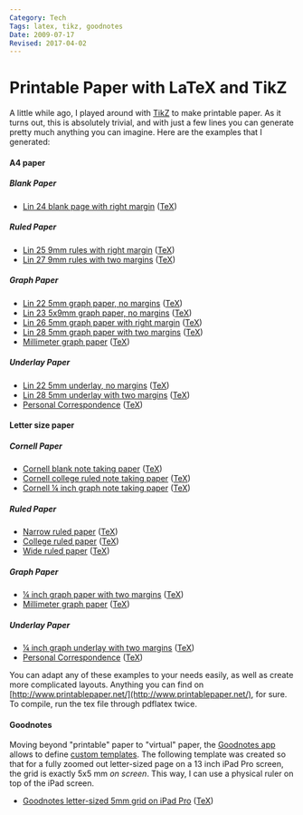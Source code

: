 ```yaml
---
Category: Tech
Tags: latex, tikz, goodnotes
Date: 2009-07-17
Revised: 2017-04-02
---
```


# Printable Paper with LaTeX and TikZ

A little while ago, I played around with [TikZ](http://www.texample.net/tikz/)
to make printable paper. As it turns out, this is absolutely trivial, and with
just a few lines you can generate pretty much anything you can imagine. Here
are the examples that I generated:

#### A4 paper ####

##### Blank Paper #####

* [Lin 24 blank page with right margin](a4_lin24_blank.pdf) ([TeX](a4_lin24_blank.tex))

##### Ruled Paper #####

* [Lin 25 9mm rules with right margin](a4_lin25_lined.pdf) ([TeX](a4_lin25_lined.tex))
* [Lin 27 9mm rules with two margins](a4_lin27_lined.pdf) ([TeX](a4_lin27_lined.tex))

##### Graph Paper #####

* [Lin 22 5mm graph paper, no margins](a4_lin22_squared.pdf) ([TeX](a4_lin22_squared.tex))
* [Lin 23 5x9mm graph paper, no margins](a4_lin23_rect5x9.pdf) ([TeX](a4_lin23_rect5x9.tex))
* [Lin 26 5mm graph paper with right margin](a4_lin26_squared.pdf) ([TeX](a4_lin26_squared.tex))
* [Lin 28 5mm graph paper with two margins](a4_lin28_squared.pdf) ([TeX](a4_lin28_squared.tex))
* [Millimeter graph paper](a4_millimeter.pdf) ([TeX](a4_millimeter.tex))

##### Underlay Paper #####

* [Lin 22 5mm underlay, no margins](a4_lin22_squared_master.pdf) ([TeX](a4_lin22_squared_master.tex))
* [Lin 28 5mm underlay with two margins](a4_lin28_squared_master.pdf) ([TeX](a4_lin28_squared_master.tex))
* [Personal Correspondence](a4_personal_master.pdf) ([TeX](a4_personal_master.tex))

#### Letter size paper ####

##### Cornell Paper #####

* [Cornell blank note taking paper](letter_cornell_blank.pdf) ([TeX](letter_cornell_blank.tex))
* [Cornell college ruled note taking paper](letter_cornell_ruled.pdf) ([TeX](letter_cornell_ruled.tex))
* [Cornell ¼ inch graph note taking paper](letter_cornell_graph.pdf) ([TeX](letter_cornell_graph.tex))

##### Ruled Paper #####

* [Narrow ruled paper](letter_narrow_ruled.pdf) ([TeX](letter_narrow_ruled.tex))
* [College ruled paper](letter_college_ruled.pdf) ([TeX](letter_college_ruled.tex))
* [Wide ruled paper](letter_wide_ruled.pdf) ([TeX](letter_wide_ruled.tex))

##### Graph Paper #####

* [¼ inch graph paper with two margins](letter_inch4squared.pdf) ([TeX](letter_inch4squared.tex))
* [Millimeter graph paper](letter_millimeter.pdf) ([TeX](letter_millimeter.tex))

##### Underlay Paper #####

* [¼ inch graph underlay with two margins](letter_inch4squared_master.pdf) ([TeX](letter_inch4squared_master.tex))
* [Personal Correspondence](letter_personal_master.pdf) ([TeX](letter_personal_master.tex))

You can adapt any of these examples to your needs easily, as well as create
more complicated layouts. Anything you can find on
[http://www.printablepaper.net/](http://www.printablepaper.net/), for sure. To
compile, run the tex file through pdflatex twice.

#### Goodnotes ####

Moving beyond "printable" paper to "virtual" paper, the
[Goodnotes app](http://www.goodnotesapp.com) allows to define
[custom templates](https://goodnotes.zendesk.com/hc/en-us/articles/202167785-How-to-add-custom-templates-).
The following template was created so that for a fully zoomed out letter-sized
page on a 13 inch iPad Pro screen, the grid is exactly 5x5 mm *on screen*. This
way, I can use a physical ruler on top of the iPad screen.

* [Goodnotes letter-sized 5mm grid on iPad Pro](letter_goodnotes_cm_grid.pdf) ([TeX](letter_goodnotes_cm_grid.tex))
